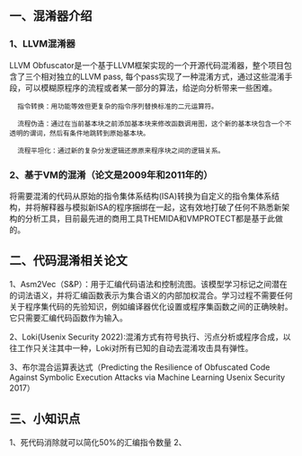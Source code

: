 ## 一、混淆器介绍

### 1、LLVM混淆器
  LLVM Obfuscator是一个基于LLVM框架实现的一个开源代码混淆器，整个项目包含了三个相对独立的LLVM pass, 每个pass实现了一种混淆方式，通过这些混淆手段，可以模糊原程序的流程或者某一部分的算法，给逆向分析带来一些困难。
  
      指令转换：用功能等效但更复杂的指令序列替换标准的二元运算符。
      
      流程伪造：通过在当前基本块之前添加基本块来修改函数调用图，这个新的基本块包含一个不透明的谓词，然后有条件地跳转到原始基本块。
      
      流程平坦化：通过新的复杂分发逻辑还原原来程序块之间的逻辑关系。

### 2、基于VM的混淆（论文是2009年和2011年的）
  将需要混淆的代码从原始的指令集体系结构(ISA)转换为自定义的指令集体系结构，并将解释器与模拟新ISA的程序捆绑在一起，这有效地打破了任何不熟悉新架构的分析工具，目前最先进的商用工具THEMIDA和VMPROTECT都是基于此做的。
  
## 二、代码混淆相关论文

  1、Asm2Vec（S&P）：用于汇编代码语法和控制流图。该模型学习标记之间潜在的词法语义，并将汇编函数表示为集合语义的内部加权混合。学习过程不需要任何关于程序集代码的先验知识，例如编译器优化设置或程序集函数之间的正确映射。它只需要汇编代码函数作为输入。
  
  2、Loki(Usenix Security 2022):混淆方式有符号执行、污点分析或程序合成，以往工作只关注其中一种，Loki对所有已知的自动去混淆攻击具有弹性。
  
  3、布尔混合运算表达式（Predicting the Resilience of Obfuscated Code Against Symbolic Execution Attacks via Machine Learning Usenix Security 2017）
  
## 三、小知识点
  
  1、死代码消除就可以简化50%的汇编指令数量
  2、

